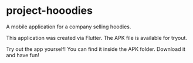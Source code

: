 # project-hooodies
A mobile application for a company selling hoodies.

This application was created via Flutter. The APK file is available for tryout.

Try out the app yourself! You can find it inside the APK folder. Download it and have fun!